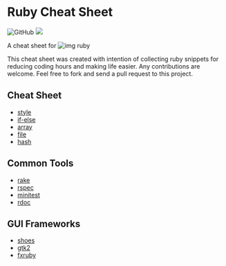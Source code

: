 # Ruby Cheat Sheet
![GitHub](https://img.shields.io/github/license/JeffTheK/ruby_cheat_sheet)
![](https://img.shields.io/badge/ruby-3.0-green)

A cheat sheet for ![img](https://cdn.emojidex.com/emoji/mdpi/Ruby.png?1465787635) ruby

This cheat sheet was created with intention of collecting ruby snippets for reducing coding hours and making life easier. Any contributions are welcome. Feel free to fork and send a pull request to this project.

## Cheat Sheet

- [style](/doc/basic/style.md)
- [if-else](/doc/basic/if_else.md)
- [array](/doc/basic/array.md)
- [file](/doc/basic/file.md)
- [hash](/doc/basic/hash.md)

## Common Tools
- [rake](/doc/tools/rake.md)
- [rspec](/doc/tools/rspec.md)
- [minitest](/doc/tools/minitest.md)
- [rdoc](/doc/tools/rdoc.md)

## GUI Frameworks

- [shoes](/doc/gui/shoes.md)
- [gtk2](/doc/gui/gtk2.md)
- [fxruby](/doc/gui/fxruby.md)

